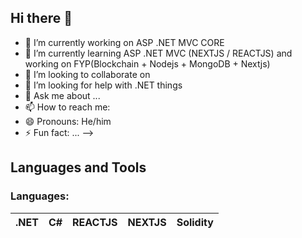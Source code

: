 ## Hi there 👋

- 🔭 I’m currently working on  ASP .NET MVC CORE
- 🌱 I’m currently learning ASP .NET MVC (NEXTJS / REACTJS) and working on FYP(Blockchain + Nodejs + MongoDB + Nextjs)
- 👯 I’m looking to collaborate on 
- 🤔 I’m looking for help with .NET things
- 💬 Ask me about ...
- 📫 How to reach me: 
- 😄 Pronouns: He/him
- ⚡ Fun fact: ...
-->

## Languages and Tools 
<div>

### Languages:
| .NET | C# | REACTJS | NEXTJS | Solidity |
|----------|----------|----------|-----|-----|

